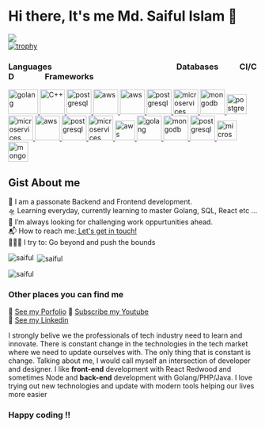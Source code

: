# Hi there, It's me Md. Saiful Islam 👋   
<!--  ![Visitor Count](https://profile-counter.glitch.me/{SaifulJnU}/count.svg) -->
![](https://komarev.com/ghpvc/?username=saifuljnu&label=PROFILE+VIEWS) <br>
[![trophy](https://github-profile-trophy.vercel.app/?username=saifuljnu&row=1&theme=algolia)](https://github.com/ryo-ma/github-profile-trophy)

<h3 align="left">Languages&nbsp;&nbsp;&nbsp;&nbsp;&nbsp;&nbsp;&nbsp;&nbsp;&nbsp;&nbsp;&nbsp;&nbsp;&nbsp;&nbsp;&nbsp;&nbsp;&nbsp;&nbsp;&nbsp;&nbsp;&nbsp;&nbsp;&nbsp;&nbsp;&nbsp;&nbsp;&nbsp;&nbsp;&nbsp;&nbsp;&nbsp;&nbsp;&nbsp;&nbsp;&nbsp;&nbsp;&nbsp;&nbsp;&nbsp;&nbsp;&nbsp;&nbsp;&nbsp;&nbsp;&nbsp;&nbsp;&nbsp;&nbsp;&nbsp;&nbsp;&nbsp;&nbsp;&nbsp;&nbsp;&nbsp;&nbsp;&nbsp;&nbsp;&nbsp;&nbsp;&nbsp;&nbsp;&nbsp;&nbsp;&nbsp;Databases&nbsp;&nbsp;&nbsp;&nbsp;&nbsp;&nbsp;&nbsp;&nbsp;&nbsp;&nbsp;&nbsp;CI/CD&nbsp;&nbsp;&nbsp;&nbsp;&nbsp;&nbsp;&nbsp;&nbsp;&nbsp;&nbsp;&nbsp;&nbsp;&nbsp;&nbsp;&nbsp;&nbsp;Frameworks</h3>
<p align="left">
    <a href="https://golang.org/" target="_blank" rel="noreferrer">
        <img src="https://github.com/SaifulJnU/SaifulJnU/assets/47039014/f0e9cfd6-3f8a-4b6e-8ed3-65f5b416d2fe" alt="golang" width="60" height="50"/>
    </a>
    <a href="https://www.cplusplus.com/" target="_blank" rel="noreferrer">
        <img src="https://github.com/SaifulJnU/SaifulJnU/assets/47039014/9a400558-af10-4337-ac1f-019c865cb4a2" alt="C++" width="50" height="50"/>
    </a>
    <a href="https://www.postgresql.org/" target="_blank" rel="noreferrer">
        <img src="https://github.com/SaifulJnU/SaifulJnU/assets/47039014/05806bb6-3024-4d91-9279-5d59592dcb1b" alt="postgresql" width="50" height="50"/>
    </a>
    <a href="https://aws.amazon.com/" target="_blank" rel="noreferrer">
        <img src="https://github.com/SaifulJnU/SaifulJnU/assets/47039014/42380d36-724c-401c-b1ad-f8eb4f3c86d2" alt="aws" width="50" height="50"/>
    </a>
    <a href="https://aws.amazon.com/" target="_blank" rel="noreferrer">
        <img src="https://github.com/SaifulJnU/SaifulJnU/assets/47039014/0e178b9f-f6ea-4238-b6ab-31439cf054d6" alt="aws" width="50" height="50"/>
    </a>
    <a href="https://www.postgresql.org/" target="_blank" rel="noreferrer">
        <img src="https://github.com/SaifulJnU/SaifulJnU/assets/47039014/5e01482e-f49a-43c8-bed9-a112d4396abc" alt="postgresql" width="50" height="50"/>
    </a>
    <a href="https://microservices.io/" target="_blank" rel="noreferrer">
        <img src="https://github.com/SaifulJnU/SaifulJnU/assets/47039014/603fdba2-b172-427d-8cf7-b3c0f32bb6e5" alt="microservices" width="50" height="50"/>
    </a>
    <a href="https://www.mongodb.com/" target="_blank" rel="noreferrer">
        <img src="https://github.com/SaifulJnU/SaifulJnU/assets/47039014/9bc3d3be-3021-4a4e-a9e2-b16c5c4bebd6" alt="mongodb" width="50" height="50"/>
    </a>
    <a href="https://www.postgresql.org/" target="_blank" rel="noreferrer">
        <img src="https://github.com/SaifulJnU/SaifulJnU/assets/47039014/936f298c-f178-49f3-8ab4-231d2ee8ac78" alt="postgresql" width="40" height="40"/>
    </a>
    <a href="https://microservices.io/" target="_blank" rel="noreferrer">
        <img src="https://github.com/SaifulJnU/SaifulJnU/assets/47039014/0aaee5fe-41dd-4f93-aca8-253cae230bc3" alt="microservices" width="50" height="50"/>
    </a>

   <a href="https://aws.amazon.com/" target="_blank" rel="noreferrer">
        <img src="https://github.com/SaifulJnU/SaifulJnU/assets/47039014/1924afd4-c0ff-42c0-9a0d-bb18b3513df9" alt="aws" width="50" height="50"/>
    </a>
   <a href="https://www.postgresql.org/" target="_blank" rel="noreferrer">
        <img src="https://github.com/SaifulJnU/SaifulJnU/assets/47039014/7ced6058-5420-4a7e-b458-8631207a1b51" alt="postgresql" width="50" height="50"/>
    </a>
    <a href="https://microservices.io/" target="_blank" rel="noreferrer">
        <img src="https://github.com/SaifulJnU/SaifulJnU/assets/47039014/faae77ae-1b61-4592-8860-3990221a2d76" alt="microservices" width="50" height="50"/>
    </a>
     <a href="https://aws.amazon.com/" target="_blank" rel="noreferrer">
        <img src="https://github.com/SaifulJnU/SaifulJnU/assets/47039014/f9e32604-a0dc-4995-a410-db2a1a90a3df" alt="aws" width="40" height="40"/>
    </a>
    <a href="https://golang.org/" target="_blank" rel="noreferrer">
        <img src="https://github.com/SaifulJnU/SaifulJnU/assets/47039014/a6f7c389-f189-49ec-9a17-0ef2c4a3470b" alt="golang" width="50" height="50"/>
    </a>
    <a href="https://www.mongodb.com/" target="_blank" rel="noreferrer">
        <img src="https://github.com/SaifulJnU/SaifulJnU/assets/47039014/a18d1463-73cd-4725-b316-2d3b1288318d" alt="mongodb" width="50" height="50"/>
    </a>
    <a href="https://www.postgresql.org/" target="_blank" rel="noreferrer">
        <img src="https://github.com/SaifulJnU/SaifulJnU/assets/47039014/07a81c4f-69a6-4bec-b746-52826f5d3762" alt="postgresql" width="50" height="50"/>
    </a>

   <a href="https://microservices.io/" target="_blank" rel="noreferrer">
        <img src="https://github.com/SaifulJnU/SaifulJnU/assets/47039014/58e09929-7e2c-46f7-abeb-42fcca663e60" alt="microservices" width="40" height="40"/>
    </a>
    <a href="https://www.mongodb.com/" target="_blank" rel="noreferrer">
        <img src="https://github.com/SaifulJnU/SaifulJnU/assets/47039014/6be68c11-7156-47ce-ae9d-ec013a2a900d" alt="mongodb" width="40" height="40"/>
    </a>
</p>

## Gist About me
🎤 I am a passonate Backend and Frontend development.<br>
🛸 Learning everyday, currently learning to master Golang, SQL, React etc ...<br>
🌋 I’m always looking for challenging work oppurtunities ahead. <br>
📬 How to reach me:<a href="mailto:saiful.cse98@gmail.com"> Let's get in touch! </a><br>
🧗🏾‍♀️ I try to: Go beyond and push the bounds

<p><img align="left" src="https://github-readme-stats.vercel.app/api/top-langs?username=saifuljnu&show_icons=true&locale=en&layout=compact" alt="saiful" /></p>
<p>&nbsp;<img align="center" src="https://github-readme-stats.vercel.app/api?username=saifuljnu&show_icons=true&locale=en" alt="saiful" /></p>
<p><img align="center" src="https://github-readme-streak-stats.herokuapp.com/?user=saifuljnu&" alt="saiful" /></p>


### Other places you can find me
🐣 [See my Porfolio](https://md-saiful-islam.netlify.app)
🎥 [Subscribe my Youtube](https://www.youtube.com/channel/UCSy3zROQsaLCKBn7TNZEeZw)<br>
🐣 [See my Linkedin](https://www.linkedin.com/in/md-saiful-islam-45290513b/)

I strongly belive we the professionals of tech industry need to learn and innovate. There is constant change in the technologies in the tech market where we need to update ourselves with. The only thing that is constant is change. Talking about me, I would call myself an intersection of developer and designer. I like **front-end** development with React Redwood and sometimes Node and **back-end** development with Golang/PHP/Java. I love trying out new technologies and update with modern tools helping our lives more easier
### Happy coding !!

